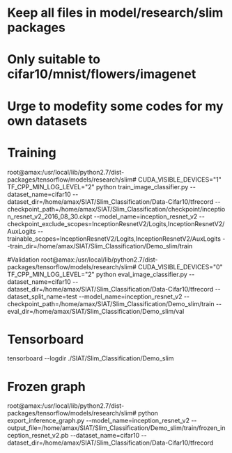 # Keep all files in model/research/slim packages
# Only suitable to cifar10/mnist/flowers/imagenet
# Urge to modefity some codes for my own datasets


# Training
root@amax:/usr/local/lib/python2.7/dist-packages/tensorflow/models/research/slim# CUDA_VISIBLE_DEVICES="1" TF_CPP_MIN_LOG_LEVEL="2" python train_image_classifier.py --dataset_name=cifar10 --dataset_dir=/home/amax/SIAT/Slim_Classification/Data-Cifar10/tfrecord --checkpoint_path=/home/amax/SIAT/Slim_Classification/checkpoint/inception_resnet_v2_2016_08_30.ckpt --model_name=inception_resnet_v2 --checkpoint_exclude_scopes=InceptionResnetV2/Logits,InceptionResnetV2/AuxLogits --trainable_scopes=InceptionResnetV2/Logits,InceptionResnetV2/AuxLogits --train_dir=/home/amax/SIAT/Slim_Classification/Demo_slim/train 

#Validation
root@amax:/usr/local/lib/python2.7/dist-packages/tensorflow/models/research/slim# CUDA_VISIBLE_DEVICES="0" TF_CPP_MIN_LOG_LEVEL="2" python  eval_image_classifier.py --dataset_name=cifar10 --dataset_dir=/home/amax/SIAT/Slim_Classification/Data-Cifar10/tfrecord --dataset_split_name=test --model_name=inception_resnet_v2 --checkpoint_path=/home/amax/SIAT/Slim_Classification/Demo_slim/train --eval_dir=/home/amax/SIAT/Slim_Classification/Demo_slim/val

# Tensorboard
tensorboard --logdir ./SIAT/Slim_Classification/Demo_slim

# Frozen graph
root@amax:/usr/local/lib/python2.7/dist-packages/tensorflow/models/research/slim# python export_inference_graph.py --model_name=inception_resnet_v2 --output_file=/home/amax/SIAT/Slim_Classification/Demo_slim/train/frozen_inception_resnet_v2.pb --dataset_name=cifar10 --dataset_dir=/home/amax/SIAT/Slim_Classification/Data-Cifar10/tfrecord

